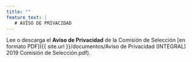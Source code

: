 ```yaml
---
title: ""
feature_text: |
   # AVISO DE PRIVACIDAD
---
```


Lee o descarga el **Aviso de Privacidad** de la Comisión de Selección [en formato PDF]({{ site.url }}/documentos/Aviso de Privacidad (INTEGRAL) 2019 Comisión de Selección.pdf).

<p></p>
<p></p>
<p></p>
<p></p>
<p></p>
<p></p>
